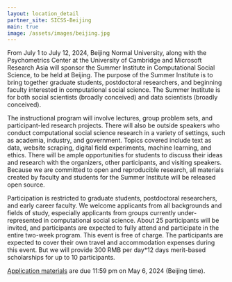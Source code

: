 ```yaml
---
layout: location_detail
partner_site: SICSS-Beijing
main: true
image: /assets/images/beijing.jpg
---
```


From July 1 to July 12, 2024, Beijing Normal University, along with the Psychometrics Center at the University of Cambridge and Microsoft Research Asia will sponsor the Summer Institute in Computational Social Science, to be held at Beijing. The purpose of the Summer Institute is to bring together graduate students, postdoctoral researchers, and beginning faculty interested in computational social science. The Summer Institute is for both social scientists (broadly conceived) and data scientists (broadly conceived).

The instructional program will involve lectures, group problem sets, and participant-led research projects. There will also be outside speakers who conduct computational social science research in a variety of settings, such as academia, industry, and government. Topics covered include text as data, website scraping, digital field experiments, machine learning, and ethics. There will be ample opportunities for students to discuss their ideas and research with the organizers, other participants, and visiting speakers. Because we are committed to open and reproducible research, all materials created by faculty and students for the Summer Institute will be released open source.

Participation is restricted to graduate students, postdoctoral researchers, and early career faculty. We welcome applicants from all backgrounds and fields of study, especially applicants from groups currently under-represented in computational social science. About 25 participants will be invited, and participants are expected to fully attend and participate in the entire two-week program. This event is free of charge. The participants are expected to cover their own travel and accommodation expenses during this event. But we will provide 300 RMB per day*12 days merit-based scholarships for up to 10 participants.

[Application materials](https://compsocialscience.github.io/summer-institute/2024/beijing/apply) are due 11:59 pm on May 6, 2024 (Beijing time).


